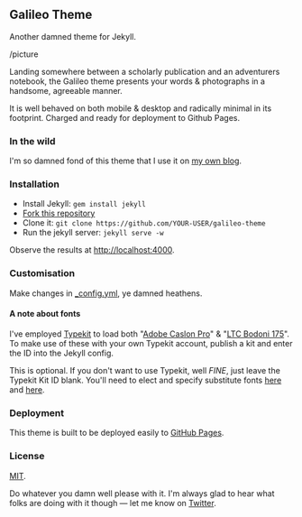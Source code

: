 Galileo Theme
---

Another damned theme for Jekyll.

/picture

Landing somewhere between a scholarly publication and an adventurers notebook, the Galileo theme presents your words & photographs in a handsome, agreeable manner.

It is well behaved on both mobile & desktop and radically minimal in its footprint. Charged and ready for deployment to Github Pages.

### In the wild

I'm so damned fond of this theme that I use it on [my own blog](http://travelog.io/).

### Installation

- Install Jekyll: `gem install jekyll`
- [Fork this repository](https://github.com/rowanoulton/galileo-theme/fork)
- Clone it: `git clone https://github.com/YOUR-USER/galileo-theme`
- Run the jekyll server: `jekyll serve -w`

Observe the results at <http://localhost:4000>.

### Customisation

Make changes in [_config.yml](https://github.com/rowanoulton/galileo-theme/blob/master/_config.yml), ye damned heathens.

#### A note about fonts

I've employed [Typekit](https://typekit.com/) to load both "[Adobe Caslon Pro](https://typekit.com/fonts/adobe-caslon-pro)" & "[LTC Bodoni 175](https://typekit.com/fonts/ltc-bodoni-175)". To make use of these with your own Typekit account, publish a kit and enter the ID into the Jekyll config.

This is optional. If you don't want to use Typekit, well _FINE_, just leave the Typekit Kit ID blank. You'll need to elect and specify substitute fonts [here](https://github.com/rowanoulton/galileo-theme/blob/master/css/screen.scss#L7) and [here](https://github.com/rowanoulton/galileo-theme/blob/master/css/screen.scss#L11).

### Deployment

This theme is built to be deployed easily to [GitHub Pages](https://pages.github.com/).


### License

[MIT](https://github.com/rowanoulton/galileo-theme/blob/master/LICENSE).

Do whatever you damn well please with it. I'm always glad to hear what folks are doing with it though — let me know on [Twitter](https://twitter.com/rowanoulton).
